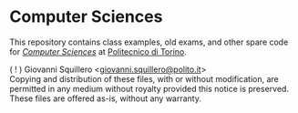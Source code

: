 Computer Sciences
=================

This repository contains class examples, old exams, and other spare code for [*Computer Sciences*](https://didattica.polito.it/pls/portal30/gap.pkg_guide.viewGap?p_cod_ins=04JCJLM) at [Politecnico di Torino](https://www.polito.it/?lang=en).

( ! ) Giovanni Squillero <[giovanni.squillero@polito.it](mailto:giovanni.squillero@polito.it)>  
Copying and distribution of these files, with or without modification, are permitted in any medium without royalty provided this notice is preserved. These files are offered as-is, without any warranty.
